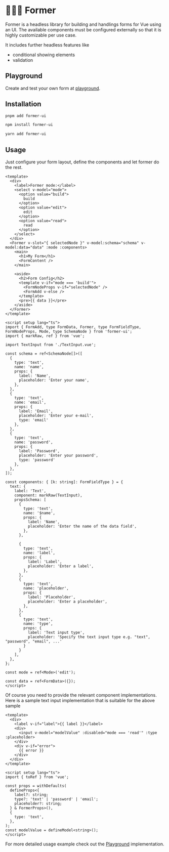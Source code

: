 # 👩🏾‍🌾 Former

Former is a headless library for building and handlings forms for Vue using an UI. The available components must be configured externally so that it is highly customizable per use case.

It includes further headless features like

- conditional showing elements
- validation

## Playground

Create and test your own form at [playground](https://geprog.github.io/former).

## Installation

```bash
pnpm add former-ui
```

```bash
npm install former-ui
```

```bash
yarn add former-ui
```

## Usage

Just configure your form layout, define the components and let former do the rest.

```vue
<template>
  <div>
    <label>Former mode:</label>
    <select v-model="mode">
      <option value="build">
        build
      </option>
      <option value="edit">
        edit
      </option>
      <option value="read">
        read
      </option>
    </select>
  </div>
  <Former v-slot="{ selectedNode }" v-model:schema="schema" v-model:data="data" :mode :components>
    <main>
      <h1>My Form</h1>
      <FormContent />
    </main>

    <aside>
      <h2>Form Config</h2>
      <template v-if="mode === 'build'">
        <FormNodeProps v-if="selectedNode" />
        <FormAdd v-else />
      </template>
      <pre>{{ data }}</pre>
    </aside>
  </Former>
</template>

<script setup lang="ts">
import { FormAdd, type FormData, Former, type FormFieldType, FormNodeProps, Mode, type SchemaNode } from 'former-ui';
import { markRaw, ref } from 'vue';

import TextInput from './TextInput.vue';

const schema = ref<SchemaNode[]>([
  {
    type: 'text',
    name: 'name',
    props: {
      label: 'Name',
      placeholder: 'Enter your name',
    },
  },
  {
    type: 'text',
    name: 'email',
    props: {
      label: 'Email',
      placeholder: 'Enter your e-mail',
      type: 'email'
    },
  },
  {
    type: 'text',
    name: 'password',
    props: {
      label: 'Password',
      placeholder: 'Enter your password',
      type: 'password'
    },
  },
]);

const components: { [k: string]: FormFieldType } = {
  text: {
    label: 'Text',
    component: markRaw(TextInput),
    propsSchema: [
      {
        type: 'text',
        name: '$name',
        props: {
          label: 'Name',
          placeholder: 'Enter the name of the data field',
        },
      },

      {
        type: 'text',
        name: 'label',
        props: {
          label: 'Label',
          placeholder: 'Enter a label',
        },
      },
      {
        type: 'text',
        name: 'placeholder',
        props: {
          label: 'Placeholder',
          placeholder: 'Enter a placeholder',
        },
      },
      {
        type: 'text',
        name: 'type',
        props: {
          label: 'Text input type',
          placeholder: 'Specify the text input type e.g. "text", "password", "email", ...'
        }
      }
    ],
  },
};

const mode = ref<Mode>('edit');

const data = ref<FormData>({});
</script>
```

Of course you need to provide the relevant component implementations.
Here is a sample text input implementation that is suitable for the above sample

```vue
<template>
  <div>
    <label v-if="label">{{ label }}</label>
    <div>
      <input v-model="modelValue" :disabled="mode === 'read'" :type :placeholder>
    </div>
    <div v-if="error">
      {{ error }}
    </div>
  </div>
</template>

<script setup lang="ts">
import { toRef } from 'vue';

const props = withDefaults(
  defineProps<{
    label?: string;
    type?: 'text' | 'password' | 'email';
    placeholder?: string;
  } & FormerProps>(),
  {
    type: 'text',
  },
);
const modelValue = defineModel<string>();
</script>
```

For more detailed usage example check out the [Playground](https://github.com/geprog/former/blob/main/packages/former/src/Playground.vue) implementation.
